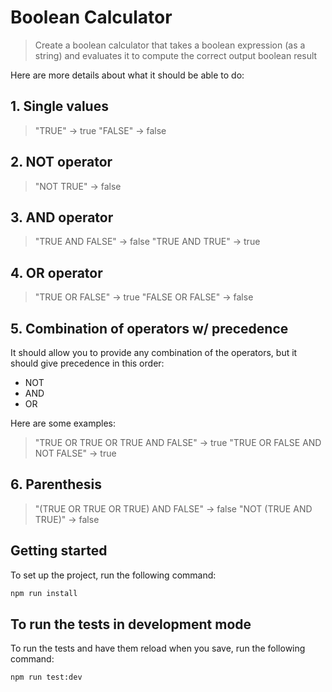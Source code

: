 # Boolean Calculator

> Create a boolean calculator that takes a boolean expression (as a string) and evaluates it to compute the correct output boolean result 

Here are more details about what it should be able to do:

## 1. Single values

> "TRUE" -> true
> "FALSE" -> false

## 2. NOT operator

> "NOT TRUE" -> false

## 3. AND operator

> "TRUE AND FALSE" -> false
> "TRUE AND TRUE" -> true

## 4. OR operator

> "TRUE OR FALSE" -> true
> "FALSE OR FALSE" -> false

## 5. Combination of operators w/ precedence

It should allow you to provide any combination of the operators, but it should give precedence in this order:

- NOT
- AND
- OR

Here are some examples:

> "TRUE OR TRUE OR TRUE AND FALSE" -> true
> "TRUE OR FALSE AND NOT FALSE" -> true

## 6. Parenthesis

> "(TRUE OR TRUE OR TRUE) AND FALSE" -> false
> "NOT (TRUE AND TRUE)" -> false

## Getting started

To set up the project, run the following command:

```bash
npm run install
```

## To run the tests in development mode

To run the tests and have them reload when you save, run the following command:

```bash
npm run test:dev
```